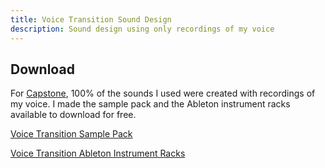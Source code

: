 ```yaml
---
title: Voice Transition Sound Design
description: Sound design using only recordings of my voice
---
```

## Download

For [Capstone](/music/productions/released/capstone/index.md), 100% of the sounds I used were created with recordings of my voice. I made the sample pack and the Ableton instrument racks available to download for free.

[Voice Transition Sample Pack](voice_transition_sample_pack.zip)

[Voice Transition Ableton Instrument Racks](voice_transition_ableton_instrument_racks.zip)